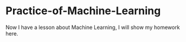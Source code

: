 # Practice-of-Machine-Learning
Now I have a lesson about Machine Learning, I will show my homework here. 
